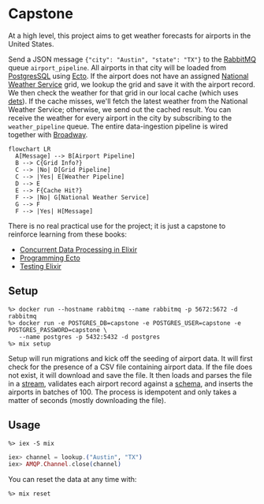 # Capstone

At a high level, this project aims to get weather forecasts for airports in the United States.

Send a JSON message `{"city": "Austin", "state": "TX"}` to the [RabbitMQ](https://www.rabbitmq.com) queue `airport_pipeline`.
All airports in that city will be loaded from [PostgresSQL](https://www.postgresql.org) using [Ecto](https://hexdocs.pm/ecto/Ecto.html).
If the airport does not have an assigned [National Weather Service](https://www.weather.gov/documentation/services-web-api) grid, we lookup the grid and save it with the airport record.
We then check the weather for that grid in our local cache (which uses [dets](https://www.erlang.org/doc/man/dets.html)).
If the cache misses, we'll fetch the latest weather from the National Weather Service; otherwise, we send out the cached result.
You can receive the weather for every airport in the city by subscribing to the `weather_pipeline` queue.
The entire data-ingestion pipeline is wired together with [Broadway](https://elixir-broadway.org).

```mermaid
flowchart LR
  A[Message] --> B[Airport Pipeline]
  B --> C{Grid Info?}
  C --> |No| D[Grid Pipeline]
  C --> |Yes| E[Weather Pipeline]
  D --> E
  E --> F{Cache Hit?}
  F --> |No| G[National Weather Service]
  G --> F
  F --> |Yes| H[Message]
```

There is no real practical use for the project; it is just a capstone to reinforce learning from these books:

- [Concurrent Data Processing in Elixir](https://pragprog.com/titles/sgdpelixir/concurrent-data-processing-in-elixir/)
- [Programming Ecto](https://pragprog.com/titles/wmecto/programming-ecto/)
- [Testing Elixir](https://pragprog.com/titles/lmelixir/testing-elixir/)

## Setup

```
%> docker run --hostname rabbitmq --name rabbitmq -p 5672:5672 -d rabbitmq
%> docker run -e POSTGRES_DB=capstone -e POSTGRES_USER=capstone -e POSTGRES_PASSWORD=capstone \
   --name postgres -p 5432:5432 -d postgres
%> mix setup
```

Setup will run migrations and kick off the seeding of airport data.
It will first check for the presence of a CSV file containing airport data.
If the file does not exist, it will download and save the file.
It then loads and parses the file in a [stream](https://hexdocs.pm/elixir/1.12/Stream.html), validates each airport record against a [schema](https://hexdocs.pm/ecto/Ecto.Schema.html), and inserts the airports in batches of 100.
The process is idempotent and only takes a matter of seconds (mostly downloading the file).

## Usage

```
%> iex -S mix
```

```elixir
iex> channel = lookup.("Austin", "TX")
iex> AMQP.Channel.close(channel)
```

You can reset the data at any time with:

```
%> mix reset
```